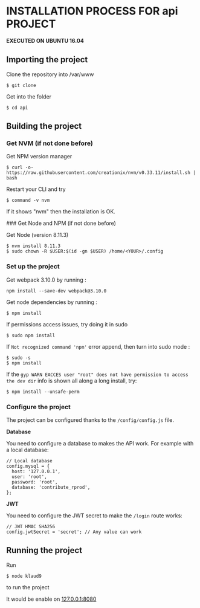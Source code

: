 # INSTALLATION PROCESS FOR api PROJECT
**EXECUTED ON UBUNTU 16.04**

## Importing the project

Clone the repository into /var/www

```
$ git clone
```

Get into the folder

```
$ cd api
```

## Building the project

### Get NVM (if not done before)

Get NPM version manager 

```
$ curl -o- https://raw.githubusercontent.com/creationix/nvm/v0.33.11/install.sh | bash
```

Restart your CLI and try

```
$ command -v nvm
```

If it shows "nvm" then the installation is OK.


### Get Node and NPM (if not done before)


Get Node (version 8.11.3)

```
$ nvm install 8.11.3
$ sudo chown -R $USER:$(id -gn $USER) /home/<YOUR>/.config
```

### Set up the project

Get webpack 3.10.0 by running :

```
npm install --save-dev webpack@3.10.0
```

Get node dependencies by running :

```
$ npm install
```

If permissions access issues, try doing it in sudo

```
$ sudo npm install
```

If `Not recognized command 'npm'` error append, then turn into sudo mode :

```
$ sudo -s
$ npm install
```

If the `gyp WARN EACCES user "root" does not have permission to access the dev dir` info is shown all along a long install, try:

```
$ npm install --unsafe-perm
```

### Configure the project

The project can be configured thanks to the `/config/config.js` file.

**Database**

You need to configure a database to makes the API work.
For example with a local database:

```
// Local database
config.mysql = {
  host: '127.0.0.1',
  user: 'root',
  password: 'root',
  database: 'contribute_rprod',
};
```

**JWT**

You need to configure the JWT secret to make the `/login` route works:

```
// JWT HMAC SHA256
config.jwtSecret = 'secret'; // Any value can work
```

## Running the project

Run

```
$ node klaud9
```

to run the project

It would be enable on [127.0.0.1:8080](127.0.0.1:8080)